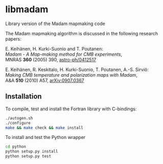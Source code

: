 # libmadam
Library version of the Madam mapmaking code

The Madam mapmaking algorithm is discussed in the following research papers:

E. Keihänen, H. Kurki-Suonio and T. Poutanen:  
*Madam - A Map-making method for CMB experiments*,  
MNRAS **360** (2005) 390, [astro-ph/0412517](https://arxiv.org/abs/astro-ph/0412517)

E. Keihänen, R. Keskitalo, H. Kurki-Suonio, T. Poutanen, A.-S. Sirviö:  
*Making CMB temperature and polarization maps with Madam*,  
A&A **510** (2010) A57, [arXiv:0907.0367](https://arxiv.org/abs/0907.0367)

## Installation

To compile, test and install the Fortran library with C-bindings:
```bash
./autogen.sh
./configure
make && make check && make install
```

To install and test the Python wrapper
```bash
cd python
python setup.py install
python setup.py test
```

